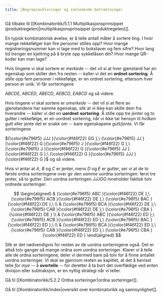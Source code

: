 ```yaml
---
title: 📄Begrepsavklaringer og innledende betraktninger
---
```



Gå tilbake til [[Kombinatorikk/5.1.1 Multiplikasjonsprinsippet (produktregelen)|multiplikasjonsprinsippet (produktregelen)]].

En typisk kombinatorisk øvelse, er å telle antall måter å sortere ting.
I hvor mange rekkefølger kan fire personer stilles opp? Hvor mange
registreringsnummer kan vi lage med to bokstaver og fem sifre? Hvor lang
tid trenger en kjeltring på å bryte opp sykkelåsen din? Hvor mange
QR-koder kan man lage?

Hvis tingene vi skal sortere er *merkede --* det vil si at hver
gjenstand har en egenskap som skiller den fra resten -- kaller vi det en
**ordnet sortering**. Å stille opp fem personer i rekkefølge, er en
ordnet sortering, ettersom hver person er unik. Vi får sorteringene

$ABCDE,\ ABCED,\ ABECD,\ AEBCD,\ EABCD$ og så videre.

Hvis tingene vi skal sortere er *umerkede --* det vil si at flere av
gjenstandene har samme egenskap, slik at vi ikke kan skille dem fra
hverandre -- kaller vi det en **uordnet** **sortering**. Å stille opp
tre jenter og to gutter i rekkefølge, er en uordnet sortering, når vi
ikke tar hensyn til *hvilken* gutt eller jente det er snakk om -- bare
egenskapene *gutt/jente.* Vi får sorteringene

${\color{#e796f5} JJJ }{\color{#f46f22} GG },\ {\color{#e796f5} JJ }{\color{#f46f22} G }{\color{#e796f5} J }{\color{#f46f22} G },\ {\color{#e796f5} J }{\color{#f46f22} G }{\color{#e796f5} JJ }{\color{#f46f22} G },\ {\color{#f46f22} G }{\color{#e796f5} JJJ }{\color{#f46f22} G }$ og så videre.

Hvis vi antar at $A,\ B$ og $C$ er jenter, mens $D$ og $E$ er gutter,
ser vi at de to første ordna sorteringene over gir den *samme* uordna
sorteringen: først tre jenter, så to gutter. Den uordna sorteringen
$JJJGG$ inneholder faktisk tolv ordnede sorteringer:


$$
\begin{aligned} 
& {\color{#e796f5} ABC }{\color{#f46f22} DE },\ {\color{#e796f5} ACB }{\color{#f46f22} DE },\ {\color{#e796f5} BAC }{\color{#f46f22} DE },\ \\ & {\color{#e796f5} BCA }{\color{#f46f22} DE },\ {\color{#e796f5} CAB }{\color{#f46f22} DE },\ {\color{#e796f5} CBA }{\color{#f46f22} DE } \\ &
{\color{#e796f5} ABC }{\color{#f46f22} ED },\ {\color{#e796f5} ACB }{\color{#f46f22} ED },\ {\color{#e796f5} BAC }{\color{#f46f22} ED },\ \\ & {\color{#e796f5} BCA }{\color{#f46f22} ED },\ {\color{#e796f5} CAB }{\color{#f46f22} ED },\ {\color{#e796f5} CBA }{\color{#f46f22} ED }
\end{aligned} 
$$




Slik er det nødvendigvis for resten av de uordna sorteringene også. Det
er altså tolv ganger så mange ordna som uordna sorteringer. Klarer vi å
telle alle de ordna sorteringene, deler vi dermed bare på tolv for å
finne antallet uordna sorteringer. Vi skal se gjennom resten av
kapitlet, at det å bevisst telle *for mye* -- å **overtelle** -- for
deretter å ta bort det overflødige ved enten divisjon eller subtraksjon,
er en nyttig strategi når vi teller.

Gå til [[Kombinatorikk/5.2.2 Ordna sorteringer|ordna sorteringer]].



Gå til [[Kombinatorikk/index|oversikt over kombinatorikk og sannsynlighet]].